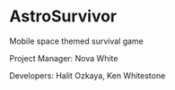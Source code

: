 # AstroSurvivor

Mobile space themed survival game

Project Manager: Nova White

Developers: Halit Ozkaya, Ken Whitestone

